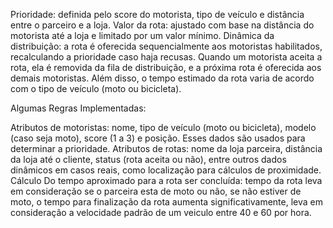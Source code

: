 Prioridade: definida pelo score do motorista, tipo de veículo e distância entre o parceiro e a loja.
Valor da rota: ajustado com base na distância do motorista até a loja e limitado por um valor mínimo.
Dinâmica da distribuição: a rota é oferecida sequencialmente aos motoristas habilitados, recalculando a prioridade caso haja recusas.
Quando um motorista aceita a rota, ela é removida da fila de distribuição, e a próxima rota é oferecida aos demais motoristas. 
Além disso, o tempo estimado da rota varia de acordo com o tipo de veículo (moto ou bicicleta).


Algumas Regras Implementadas:

Atributos de motoristas: nome, tipo de veículo (moto ou bicicleta), modelo (caso seja moto), score (1 a 3) e posição. Esses dados são usados para determinar a prioridade.
Atributos de rotas: nome da loja parceira, distância da loja até o cliente, status (rota aceita ou não), entre outros dados dinâmicos em casos reais, como localização para 
cálculos de proximidade.
Cálculo Do tempo aproximado para a rota ser concluída:
     	tempo da rota leva em consideração se o parceira esta de moto ou não, se não estiver de moto, o tempo para
       	finalização da rota aumenta significativamente, leva em consideração a velocidade padrão de um veiculo entre 40 e 60 por hora.
